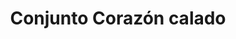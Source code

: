 ---
title: Conjunto Corazón calado
date: 
draft: false

# descripcion
description : Conjunto de plata 925 y microcubics súper delicados. Incluye cadena, dije y aros. Largo de la cadena a elección en 40, 45 o 50cm

materials: Plata 1059

color: 

dimensions: 17mm diámetro

code: 06-27-1733

type: "Conjuntos"

categories: []

price: $11.050,00

price_eftvo: $9.390,00

# Images
# first image will be shown in the product page
images:
  # - image: "images/path_to_image"
  # La ubicacion de las imagenes es imagenes/Conjuntos/Conjuntos.Cadena, aros y dije/06-27-1733-conjunto-corazon-calado
  - image: "./images/conjuntos/cadena,_aros_y_dije/06-27-1733-conjunto-corazon-calado.jpg"
---